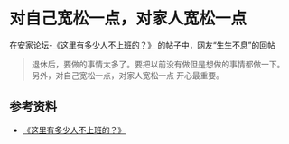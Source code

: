 # 对自己宽松一点，对家人宽松一点

在安家论坛-[《这里有多少人不上班的？》](http://www.anjia818.win/forum.php?mod=viewthread&tid=245010&extra=page%3D2&page=2) 的帖子中，网友“生生不息”的回帖

> 退休后，要做的事情太多了。要把以前没有做但是想做的事情都做一下。
  另外，对自己宽松一点，对家人宽松一点 开心最重要。

## 参考资料
* [《这里有多少人不上班的？》](http://www.anjia818.win/forum.php?mod=viewthread&tid=245010&extra=page%3D2&page=2)
